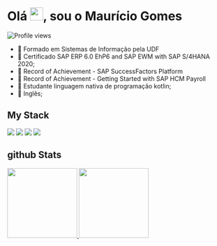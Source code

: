 <h1 align="left">Olá <img src="https://raw.githubusercontent.com/kaueMarques/kaueMarques/master/hi.gif" height="30px">, sou o Maurício Gomes</h1>
<p align="left"> <img src="https://komarev.com/ghpvc/?username=maumauriciog&color=yellow" alt="Profile views" /> </p>

- 🥉 Formado em Sistemas de Informação pela UDF
- 🥉 Certificado SAP ERP 6.0 EhP6 and SAP EWM with SAP S/4HANA 2020;
- 🥈 Record of Achievement - SAP SuccessFactors Platform
- 🥈 Record of Achievement - Getting Started with SAP HCM Payroll
- 📖 Estudante  linguagem nativa de programação kotlin;
- 🧑 Inglês;

## My Stack
<div>
  <img src="https://img.shields.io/badge/SAP-0FAAFF?style=for-the-badge&logo=sap&logoColor=white"/>
  <img src="https://img.shields.io/badge/Kotlin-0095D5?&style=for-the-badge&logo=kotlin&logoColor=white"/>  
  <img src="https://img.shields.io/badge/.NET-5C2D91?style=for-the-badge&logo=.net&logoColor=white"/>
  <img src="https://img.shields.io/badge/HTML-239120?style=for-the-badge&logo=html5&logoColor=white"/>  
</div>

## github Stats
<div>
  <a href="https://beacons.ai/maumauriciog">
    <img height="160em" src="https://github-readme-stats.vercel.app/api?username=maumauriciog&show_icons=true&theme=gruvbox"/>
    <img height="160em" src="https://github-readme-stats.vercel.app/api/top-langs/?username=maumauriciog&layout=compact&langs_count=16&theme=monokai"/>
</div>
